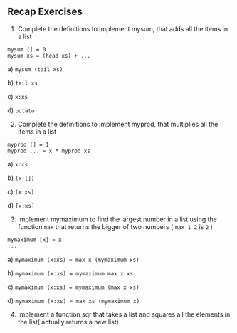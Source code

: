 Recap Exercises
---------------

1) Complete the definitions to implement mysum, that adds all the items in a list

```
mysum [] = 0
mysum xs = (head xs) + ...
```
a) `mysum (tail xs)`

b) `tail xs`

c) `x:xs`

d) `potato`

2) Complete the definitions to implement myprod, that multiplies all the items in a list
```
myprod [] = 1
myprod ... = x * myprod xs
```
a) `x:xs`

b) `(x:[])`

c) `(x:xs)`

d) `[x:xs]`

3) Implement mymaximum to find the largest number in a list using the function `max` that returns the bigger of two numbers ( `max 1 2` is `2` )

```
mymaximum [x] = x
...
```
a) `mymaximum (x:xs) = max x (mymaximum xs)`

b) `mymaximum (x:xs) = mymaximum max x xs`

c) `mymaximum (x:xs) = mymaximum (max x xs)`

d) `mymaximum (x:xs) = max xs (mymaximum x)`

4) Implement a function sqr that takes a list and squares all the elements in the list( actually returns a new list)


